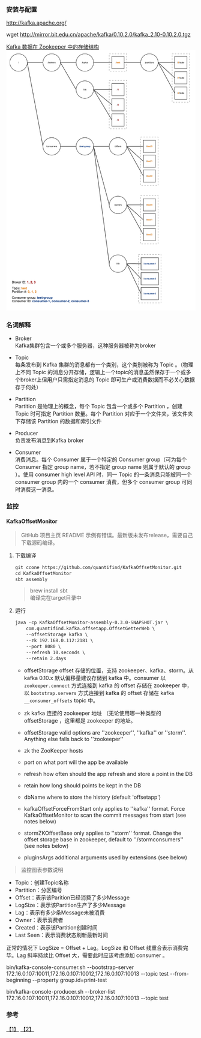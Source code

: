 ### 安装与配置

http://kafka.apache.org/

wget http://mirror.bit.edu.cn/apache/kafka/0.10.2.0/kafka_2.10-0.10.2.0.tgz


[Kafka 数据在 Zookeeper 中的存储结构](https://cwiki.apache.org/confluence/display/KAFKA/Kafka+data+structures+in+Zookeeper)
![](images/hW6hL.png)

### 名词解释
- Broker    
    Kafka集群包含一个或多个服务器，这种服务器被称为broker

- Topic    
    每条发布到 Kafka 集群的消息都有一个类别，这个类别被称为 Topic 。（物理上不同 Topic 的消息分开存储，逻辑上一个topic的消息虽然保存于一个或多个broker上但用户只需指定消息的 Topic 即可生产或消费数据而不必关心数据存于何处）

- Partition    
    Partition 是物理上的概念，每个 Topic 包含一个或多个 Partition ，创建 Topic 时可指定 Partition 数量。每个 Partition 对应于一个文件夹，该文件夹下存储该 Partition 的数据和索引文件

- Producer    
    负责发布消息到Kafka broker

- Consumer    
    消费消息。每个 Consumer 属于一个特定的 Consumer group（可为每个 Consumer 指定 group name，若不指定 group name 则属于默认的 group ）。使用 consumer high level API 时，同一 Topic 的一条消息只能被同一个 consumer group 内的一个 consumer 消费，但多个 consumer group 可同时消费这一消息。


### 监控

#### KafkaOffsetMonitor
> GitHub 项目主页 README 示例有错误。最新版未发布release，需要自己下载源码编译。

1. 下载编译
    ```
    git ccone https://github.com/quantifind/KafkaOffsetMonitor.git
    cd KafkaOffsetMonitor
    sbt assembly
    ```
    > brew install sbt     
    > 编译完在target目录中

2. 运行
    ```
    java -cp KafkaOffsetMonitor-assembly-0.3.0-SNAPSHOT.jar \
        com.quantifind.kafka.offsetapp.OffsetGetterWeb \
        --offsetStorage kafka \
        --zk 192.168.0.112:2181 \
        --port 8080 \
        --refresh 10.seconds \
        --retain 2.days
    ```

    - offsetStorage offset 存储的位置，支持 zookeeper、kafka、storm。从 kafka 0.10.x 默认偏移量建议存储到 kafka 中。consumer 以 `zookeeper.connect` 方式连接到 kafka 的 offset 存储在 zookeeper 中，以 `bootstrap.servers` 方式连接到 kafka 的 offset 存储在 kafka `__consumer_offsets` topic 中。
    - zk kafka 连接的 zookeeper 地址 （无论使用哪一种类型的 offsetStorage ，这里都是 zookeeper 的地址。

    - offsetStorage valid options are ''zookeeper'', ''kafka'' or ''storm''. Anything else falls back to ''zookeeper''
    - zk the ZooKeeper hosts
    - port on what port will the app be available
    - refresh how often should the app refresh and store a point in the DB
    - retain how long should points be kept in the DB
    - dbName where to store the history (default 'offsetapp')
    - kafkaOffsetForceFromStart only applies to ''kafka'' format. Force KafkaOffsetMonitor to scan the commit messages from start (see notes below)
    - stormZKOffsetBase only applies to ''storm'' format. Change the offset storage base in zookeeper, default to ''/stormconsumers'' (see notes below)
    - pluginsArgs additional arguments used by extensions (see below)

> 监控图表参数说明
- Topic：创建Topic名称
- Partition：分区编号
- Offset：表示该Parition已经消费了多少Message
- LogSize：表示该Partition生产了多少Message
- Lag：表示有多少条Message未被消费
- Owner：表示消费者
- Created：表示该Partition创建时间
- Last Seen：表示消费状态刷新最新时间

正常的情况下 LogSize = Offset + Lag。LogSize 和 Offset 线重合表示消费完毕。Lag 斜率持续比 Offset 大，需要此时应该考虑添加 consumer 。


bin/kafka-console-consumer.sh --bootstrap-server 172.16.0.107:10011,172.16.0.107:10012,172.16.0.107:10013 --topic test --from-beginning --property group.id=print-test


bin/kafka-console-producer.sh --broker-list 172.16.0.107:10011,172.16.0.107:10012,172.16.0.107:10013 --topic test



### 参考
[【1】](https://mos.meituan.com/library/32/how-to-install-kafka-on-centos7/) [【2】](http://blog.csdn.net/suifeng3051/article/details/38321043)
